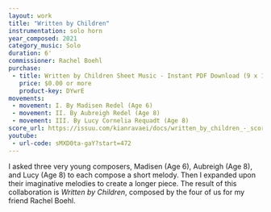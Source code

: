 ```yaml
---
layout: work
title: "Written by Children"
instrumentation: solo horn
year_composed: 2021
category_music: Solo
duration: 6'
commissioner: Rachel Boehl
purchase:
 - title: Written by Children Sheet Music - Instant PDF Download (9 x 12)
   price: $0.00 or more
   product-key: DYwrE
movements:
 - movement: I. By Madisen Redel (Age 6)
 - movement: II. By Aubreigh Redel (Age 8)
 - movement: III. By Lucy Cornelia Requadt (Age 8)
score_url: https://issuu.com/kianravaei/docs/written_by_children_-_score
youtube:
 - url-code: sMXD0ta-gaY?start=472
---
```


I asked three very young composers, Madisen (Age 6), Aubreigh (Age 8), and Lucy (Age 8) to each compose a short melody. Then I expanded upon their imaginative melodies to create a longer piece. The result of this collaboration is _Written by Children_, composed by the four of us for my friend Rachel Boehl.